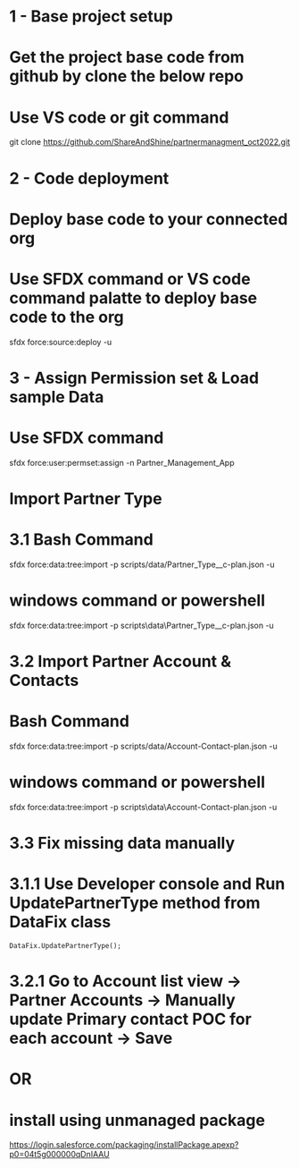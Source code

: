 # 1 - Base project setup
# Get the project base code from github by clone the below repo
# Use VS code or git command 
git clone https://github.com/ShareAndShine/partnermanagment_oct2022.git

# 2 - Code deployment
# Deploy base code to your connected org
# Use SFDX command or VS code command palatte to deploy base code to the org
sfdx force:source:deploy -u <ReplaceWothOrgAliasName>

# 3 - Assign Permission set & Load sample Data
# Use SFDX command
sfdx force:user:permset:assign -n Partner_Management_App

# Import Partner Type 

# 3.1 Bash Command
sfdx force:data:tree:import -p scripts/data/Partner_Type__c-plan.json -u <ReplaceWithOrgAliasName>
# windows command or powershell
sfdx force:data:tree:import -p scripts\data\Partner_Type__c-plan.json -u <ReplaceWithOrgAliasName>


# 3.2 Import Partner Account & Contacts

# Bash Command
sfdx force:data:tree:import -p scripts/data/Account-Contact-plan.json -u <ReplaceWithOrgAliasName>

# windows command or powershell
sfdx force:data:tree:import -p scripts\data\Account-Contact-plan.json -u <ReplaceWithOrgAliasName>


# 3.3 Fix missing data manually
#   3.1.1 Use Developer console and Run UpdatePartnerType method from DataFix class
    DataFix.UpdatePartnerType();

#   3.2.1 Go to Account list view -> Partner Accounts -> Manually update Primary contact POC for each account -> Save


# OR 

# install using unmanaged package
https://login.salesforce.com/packaging/installPackage.apexp?p0=04t5g000000qDnIAAU
